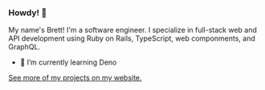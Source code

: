 ### Howdy! 🤠

My name's Brett! I'm a software engineer. I specialize in full-stack web and API development using Ruby on Rails, TypeScript, web componments, and GraphQL.

- 🌱 I’m currently learning Deno

[See more of my projects on my website.](https://www.brettchalupa.com/works)
